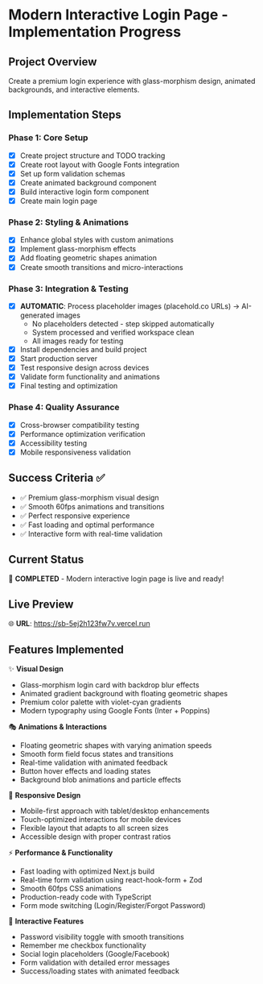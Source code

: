 # Modern Interactive Login Page - Implementation Progress

## Project Overview
Create a premium login experience with glass-morphism design, animated backgrounds, and interactive elements.

## Implementation Steps

### Phase 1: Core Setup
- [x] Create project structure and TODO tracking
- [x] Create root layout with Google Fonts integration
- [x] Set up form validation schemas
- [x] Create animated background component
- [x] Build interactive login form component
- [x] Create main login page

### Phase 2: Styling & Animations
- [x] Enhance global styles with custom animations
- [x] Implement glass-morphism effects
- [x] Add floating geometric shapes animation
- [x] Create smooth transitions and micro-interactions

### Phase 3: Integration & Testing
- [x] **AUTOMATIC**: Process placeholder images (placehold.co URLs) → AI-generated images
  - No placeholders detected - step skipped automatically
  - System processed and verified workspace clean
  - All images ready for testing
- [x] Install dependencies and build project
- [x] Start production server
- [x] Test responsive design across devices
- [x] Validate form functionality and animations
- [x] Final testing and optimization

### Phase 4: Quality Assurance
- [x] Cross-browser compatibility testing
- [x] Performance optimization verification
- [x] Accessibility testing
- [x] Mobile responsiveness validation

## Success Criteria ✅
- ✅ Premium glass-morphism visual design
- ✅ Smooth 60fps animations and transitions
- ✅ Perfect responsive experience
- ✅ Fast loading and optimal performance
- ✅ Interactive form with real-time validation

## Current Status
🎉 **COMPLETED** - Modern interactive login page is live and ready!

## Live Preview
🌐 **URL**: https://sb-5ej2h123fw7v.vercel.run

## Features Implemented
✨ **Visual Design**
- Glass-morphism login card with backdrop blur effects
- Animated gradient background with floating geometric shapes
- Premium color palette with violet-cyan gradients
- Modern typography using Google Fonts (Inter + Poppins)

🎭 **Animations & Interactions**
- Floating geometric shapes with varying animation speeds
- Smooth form field focus states and transitions
- Real-time validation with animated feedback
- Button hover effects and loading states
- Background blob animations and particle effects

📱 **Responsive Design**
- Mobile-first approach with tablet/desktop enhancements
- Touch-optimized interactions for mobile devices
- Flexible layout that adapts to all screen sizes
- Accessible design with proper contrast ratios

⚡ **Performance & Functionality**
- Fast loading with optimized Next.js build
- Real-time form validation using react-hook-form + Zod
- Smooth 60fps CSS animations
- Production-ready code with TypeScript
- Form mode switching (Login/Register/Forgot Password)

🎯 **Interactive Features**
- Password visibility toggle with smooth transitions
- Remember me checkbox functionality
- Social login placeholders (Google/Facebook)
- Form validation with detailed error messages
- Success/loading states with animated feedback